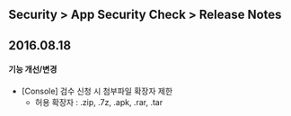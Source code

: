 ## Security > App Security Check > Release Notes


## 2016.08.18

#### 기능 개선/변경

* [Console] 검수 신청 시 첨부파일 확장자 제한
    * 허용 확장자 : .zip, .7z, .apk, .rar, .tar
